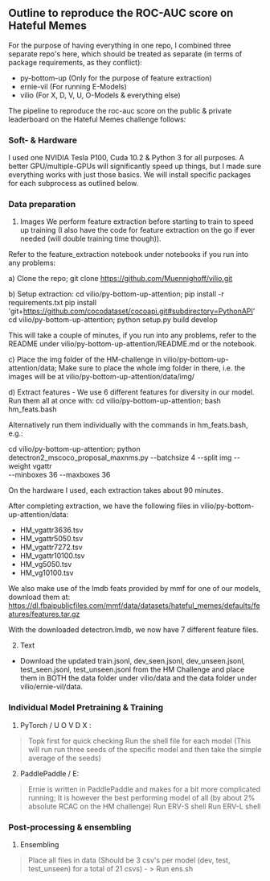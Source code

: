 
## Outline to reproduce the ROC-AUC score on Hateful Memes

For the purpose of having everything in one repo, I combined three separate repo's here, which should be treated as separate (in terms of package requirements, as they conflict):
- py-bottom-up (Only for the purpose of feature extraction)
- ernie-vil (For running E-Models)
- vilio (For X, D, V, U, O-Models & everything else)

The pipeline to reproduce the roc-auc score on the public & private leaderboard on the Hateful Memes challenge follows:

### Soft- & Hardware

I used one NVIDIA Tesla P100, Cuda 10.2 & Python 3 for all purposes.
A better GPU/multiple-GPUs will significantly speed up things, but I made sure everything works with just those basics. 
We will install specific packages for each subprocess as outlined below. 


### Data preparation

1. Images
We perform feature extraction before starting to train to speed up training (I also have the code for feature extraction on the go if ever needed (will double training time though)).

Refer to the feature_extraction notebook under notebooks if you run into any problems:

a) Clone the repo;
git clone https://github.com/Muennighoff/vilio.git 

b) Setup extraction:
cd vilio/py-bottom-up-attention; pip install -r requirements.txt
pip install 'git+https://github.com/cocodataset/cocoapi.git#subdirectory=PythonAPI'
cd vilio/py-bottom-up-attention; python setup.py build develop

This will take a couple of minutes, if you run into any problems, refer to the README under vilio/py-bottom-up-attention/README.md or the notebook. 

c) Place the img folder of the HM-challenge in vilio/py-bottom-up-attention/data; Make sure to place the whole img folder in there, i.e. the images will be at vilio/py-bottom-up-attention/data/img/

d) Extract features - We use 6 different features for diversity in our model. Run them all at once with:
cd vilio/py-bottom-up-attention; bash hm_feats.bash

Alternatively run them individually with the commands in hm_feats.bash, e.g.:

cd vilio/py-bottom-up-attention; python detectron2_mscoco_proposal_maxnms.py --batchsize 4 --split img --weight vgattr \
--minboxes 36 --maxboxes 36

On the hardware I used, each extraction takes about 90 minutes. 

After completing extraction, we have the following files in vilio/py-bottom-up-attention/data:
- HM_vgattr3636.tsv
- HM_vgattr5050.tsv
- HM_vgattr7272.tsv
- HM_vgattr10100.tsv
- HM_vg5050.tsv
- HM_vg10100.tsv

We also make use of the lmdb feats provided by mmf for one of our models, download them at:
https://dl.fbaipublicfiles.com/mmf/data/datasets/hateful_memes/defaults/features/features.tar.gz

With the downloaded detectron.lmdb, we now have 7 different feature files.

2. Text 
- Download the updated train.jsonl, dev_seen.jsonl, dev_unseen.jsonl, test_seen.jsonl, test_unseen.jsonl from the HM Challenge and place them in BOTH the data folder under vilio/data and the data folder under vilio/ernie-vil/data.


### Individual Model Pretraining & Training

1. PyTorch / U O V D X :
> Topk first for quick checking
> Run the shell file for each model (This will run run three seeds of the specific model and then take the simple average of the seeds)

2. PaddlePaddle / E:
> Ernie is written in PaddlePaddle and makes for a bit more complicated running; It is however the best performing model of all (by about 2% absolute RCAC on the HM challenge)
> Run ERV-S shell 
> Run ERV-L shell

### Post-processing & ensembling

1. Ensembling
> Place all files in data (Should be 3 csv's per model (dev, test, test_unseen) for a total of 21 csvs) - > Run ens.sh 